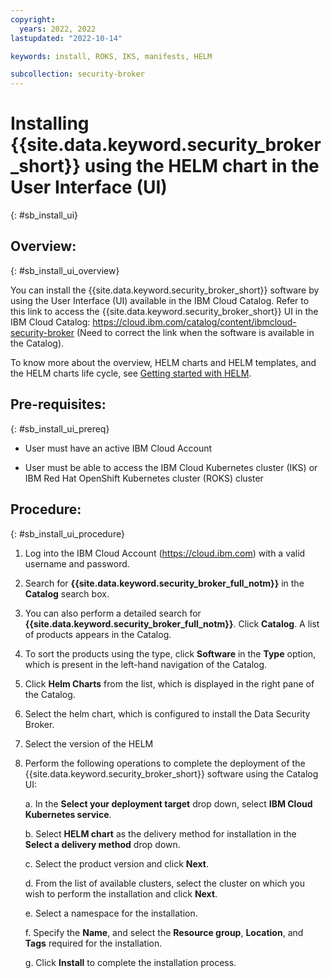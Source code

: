 ```yaml
---
copyright:
  years: 2022, 2022
lastupdated: "2022-10-14"

keywords: install, ROKS, IKS, manifests, HELM

subcollection: security-broker
---
```


# Installing {{site.data.keyword.security_broker_short}} using the HELM chart in the User Interface (UI)
{: #sb_install_ui}

## Overview:
{: #sb_install_ui_overview}

You can install the {{site.data.keyword.security_broker_short}} software by using the User
Interface (UI) available in the IBM Cloud Catalog. Refer to this link to
access the {{site.data.keyword.security_broker_short}} UI in the IBM Cloud Catalog:
<https://cloud.ibm.com/catalog/content/ibmcloud-security-broker> (Need
to correct the link when the software is available in the Catalog).

To know more about the overview, HELM charts and HELM templates, and the
HELM charts life cycle, see [Getting started with
HELM](https://helm.sh/docs/).

## Pre-requisites:
{: #sb_install_ui_prereq}

-   User must have an active IBM Cloud Account

-   User must be able to access the IBM Cloud Kubernetes cluster (IKS)
    or IBM Red Hat OpenShift Kubernetes cluster (ROKS) cluster

## Procedure:
{: #sb_install_ui_procedure}

1.  Log into the IBM Cloud Account (https://cloud.ibm.com) with a valid username and password.

2.  Search for **{{site.data.keyword.security_broker_full_notm}}** in the **Catalog**
    search box.

3.  You can also perform a detailed search for **{{site.data.keyword.security_broker_full_notm}}**. Click **Catalog**. A list of products       appears in the Catalog.

4.  To sort the products using the type, click **Software** in the
    **Type** option, which is present in the left-hand navigation of the
    Catalog.

5.  Click **Helm Charts** from the list, which is displayed in the right
    pane of the Catalog.

6.  Select the helm chart, which is configured to install the Data
    Security Broker.

7.  Select the version of the HELM

8.  Perform the following operations to complete the deployment of the
    {{site.data.keyword.security_broker_short}} software using the Catalog UI:

    a.  In the **Select your deployment target** drop down, select **IBM Cloud Kubernetes service**.

    b.  Select **HELM chart** as the delivery method for installation in the **Select a delivery method** drop down.

    c.  Select the product version and click **Next**.

    d.  From the list of available clusters, select the cluster on which you wish to perform the installation and click **Next**.

    e.  Select a namespace for the installation.

    f.  Specify the **Name**, and select the **Resource group**, **Location**, and **Tags** required for the installation.

    g.  Click **Install** to complete the installation process.


